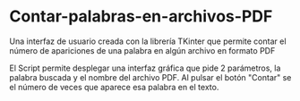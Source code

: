 # Contar-palabras-en-archivos-PDF
Una interfaz de usuario creada con la librería TKinter que permite contar el número de apariciones de una palabra en algún archivo en formato PDF

El Script permite desplegar una interfaz gráfica que pide 2 parámetros, la palabra buscada y el nombre del archivo PDF. Al pulsar el botón "Contar" se 
el número de veces que aparece esa palabra en el texto.

